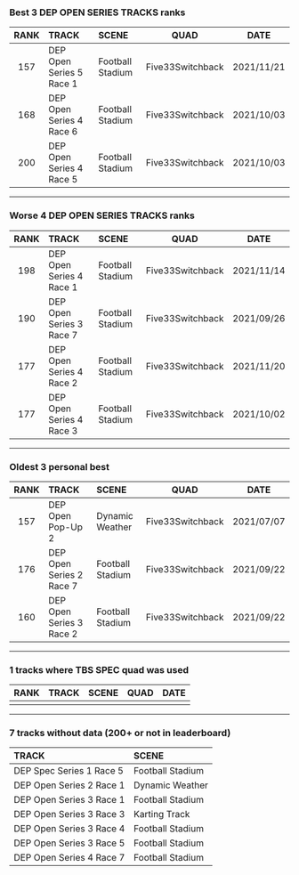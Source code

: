 ### Best 3 DEP OPEN SERIES TRACKS ranks
|RANK|TRACK|SCENE|QUAD|DATE|
|:---:|:---|:---|:---:|:---:|
|157|DEP Open Series 5 Race 1|Football Stadium|Five33Switchback|2021/11/21|
|168|DEP Open Series 4 Race 6|Football Stadium|Five33Switchback|2021/10/03|
|200|DEP Open Series 4 Race 5|Football Stadium|Five33Switchback|2021/10/03|
---
### Worse 4 DEP OPEN SERIES TRACKS ranks
|RANK|TRACK|SCENE|QUAD|DATE|
|:---:|:---|:---|:---:|:---:|
|198|DEP Open Series 4 Race 1|Football Stadium|Five33Switchback|2021/11/14|
|190|DEP Open Series 3 Race 7|Football Stadium|Five33Switchback|2021/09/26|
|177|DEP Open Series 4 Race 2|Football Stadium|Five33Switchback|2021/11/20|
|177|DEP Open Series 4 Race 3|Football Stadium|Five33Switchback|2021/10/02|
---
### Oldest 3 personal best
|RANK|TRACK|SCENE|QUAD|DATE|
|:---:|:---|:---|:---:|:---:|
|157|DEP Open Pop-Up 2|Dynamic Weather|Five33Switchback|2021/07/07|
|176|DEP Open Series 2 Race 7|Football Stadium|Five33Switchback|2021/09/22|
|160|DEP Open Series 3 Race 2|Football Stadium|Five33Switchback|2021/09/22|
---
### 1 tracks where TBS SPEC quad was used
|RANK|TRACK|SCENE|QUAD|DATE|
|:---:|:---|:---|:---:|:---:|
||||||
---
### 7 tracks without data (200+ or not in leaderboard)
|TRACK|SCENE|
|:---|:---|
|DEP Spec Series 1 Race 5|Football Stadium|
|DEP Open Series 2 Race 1|Dynamic Weather|
|DEP Open Series 3 Race 1|Football Stadium|
|DEP Open Series 3 Race 3|Karting Track|
|DEP Open Series 3 Race 4|Football Stadium|
|DEP Open Series 3 Race 5|Football Stadium|
|DEP Open Series 4 Race 7|Football Stadium|
